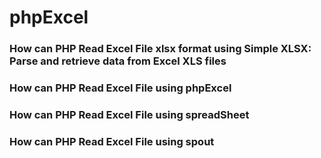 # phpExcel
### How can PHP Read Excel File xlsx format using Simple XLSX: Parse and retrieve data from Excel XLS files
### How can PHP Read Excel File using phpExcel
### How can PHP Read Excel File using spreadSheet
### How can PHP Read Excel File using spout

